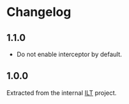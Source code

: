 # Changelog

## 1.1.0

- Do not enable interceptor by default.

## 1.0.0

Extracted from the internal [ILT](http://ilent.nl) project.
